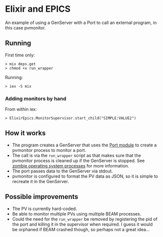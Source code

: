 # Elixir and EPICS

An example of using a GenServer with a Port to call an external program, in this case pvmonitor.

## Running
First time only:
```
> mix deps.get
> chmod +x run_wrapper
```
Running:
```
> iex -S mix
```

### Adding monitors by hand
From within iex:
```
> ElixirEpics.MonitorSupervisor.start_child("SIMPLE:VALUE2")
```

## How it works
- The program creates a GenServer that uses the [Port module](https://hexdocs.pm/elixir/Port.html) to create a pvmonitor process to monitor a port.
- The call is via the `run_wrapper` script as that makes sure that the pvmonitor process is cleaned up if the GenServer is stopped. See [zombie operating system processes](https://hexdocs.pm/elixir/Port.html#module-zombie-operating-system-processes) for more information.
- The port passes data to the GenServer via stdout. 
- pvmonitor is configured to format the PV data as JSON, so it is simple to recreate it in the GenServer.

## Possible improvements
- The PV is currently hard-coded.
- Be able to monitor multiple PVs using multiple BEAM processes.
- Could the need for the `run_wrapper` be removed by registering the pid of the port and killing it in the supervisor when required. I guess it would be orphaned if BEAM crashed though, so perhaps not a great idea...
